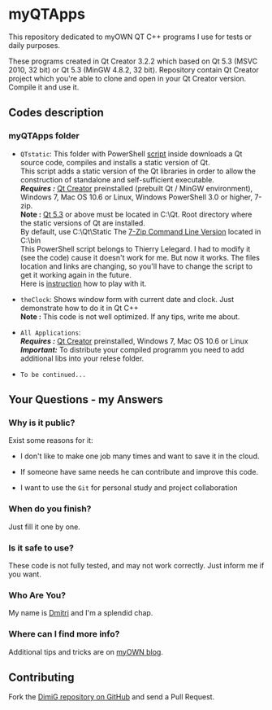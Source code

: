 myQTApps
========
This repository dedicated to myOWN QT C++ programs I use for tests or daily purposes.

These programs created in Qt Creator 3.2.2 which based on Qt 5.3 (MSVC 2010, 32 bit) or Qt 5.3 (MinGW 4.8.2, 32 bit).
Repository contain Qt Creator project which you're able to clone and open in your Qt Creator version.
Compile it and use it.

Codes description
-------------------

### myQTApps folder

* `QTstatic`: This folder with PowerShell [script][QtlMovie] inside downloads a Qt source code, compiles and installs a static version of Qt.<br>
   This script adds a static version of the Qt libraries in order to allow the construction of standalone and self-sufficient executable.<br>
   ***Requires :*** [Qt Creator][qt-project] preinstalled (prebuilt Qt / MinGW environment), Windows 7, Mac OS 10.6 or Linux, Windows PowerShell 3.0 or higher, 7-zip.<br>
   **Note :** [Qt 5.3][qt-project] or above must be located in C:\Qt. Root directory where the static versions of Qt are installed.<br>
   By default, use C:\Qt\Static The [7-Zip Command Line Version][7-ZipCLI] located in C:\bin<br>
   This PowerShell script belongs to Thierry Lelegard. I had to modify it (see the code) cause it doesn't work for me. But now it works. The files location and links are changing, so you'll have to change the script to get it working again in the future.<br>
   Here is [instruction][qt-static] how to play with it.<br>
   
* `theClock`: Shows window form with current date and clock. Just demonstrate how to do it in Qt C++<br>
   **Note :** This code is not well optimized. If any tips, write me about.<br>

* `All Applications`:<br>
   ***Requires :*** [Qt Creator][qt-project] preinstalled, Windows 7, Mac OS 10.6 or Linux<br>
   ***Important:*** To distribute your compiled programm you need to add additional libs into your relese folder.
   
* `To be continued...`

Your Questions - my Answers
---------------------------

### Why is it public?

Exist some reasons for it:

* I don't like to make one job many times and want to save it in the cloud.

* If someone have same needs he can contribute and improve this code.
  
* I want to use the `Git` for personal study and project collaboration

### When do you finish?

Just fill it one by one.

### Is it safe to use?

These code is not fully tested, and may not work correctly. Just inform me if you want.

### Who Are You?

My name is [Dmitri][dimig] and I'm a splendid chap.

### Where can I find more info?

Additional tips and tricks are on [myOWN blog][homepage].

Contributing
------------

Fork the [DimiG repository on GitHub](https://github.com/dimig) and
send a Pull Request.

[homepage]:http://dimig.blogspot.com
[dimig]:http://dimig.blogspot.com
[qt-project]:http://qt-project.org/downloads
[QtlMovie]:http://sourceforge.net/p/qtlmovie/code/ci/master/tree/build
[qt-static]:http://qt-project.org/wiki/How-to-build-a-static-Qt-for-Windows-MinGW
[7-ZipCLI]:http://www.7-zip.org/download.html
